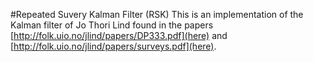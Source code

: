 #Repeated Suvery Kalman Filter (RSK)
This is an implementation of the Kalman filter of Jo Thori Lind found in the papers [http://folk.uio.no/jlind/papers/DP333.pdf](here) and [http://folk.uio.no/jlind/papers/surveys.pdf](here).